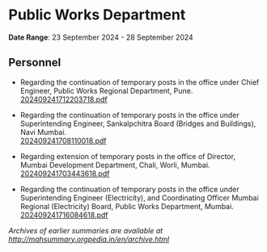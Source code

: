 # Public Works Department

**Date Range**: 23 September 2024 - 28 September 2024


## Personnel
- Regarding the continuation of temporary posts in the office under Chief Engineer, Public Works Regional Department, Pune.\
  [202409241712203718.pdf](https://gr.maharashtra.gov.in/Site/Upload/Government%20Resolutions/English/202409241712203718.pdf)

- Regarding the continuation of temporary posts in the office under Superintending Engineer, Sankalpchitra Board (Bridges and Buildings), Navi Mumbai.\
  [202409241708110018.pdf](https://gr.maharashtra.gov.in/Site/Upload/Government%20Resolutions/English/202409241708110018.pdf)

- Regarding extension of temporary posts in the office of Director, Mumbai Development Department, Chali, Worli, Mumbai.\
  [202409241703443618.pdf](https://gr.maharashtra.gov.in/Site/Upload/Government%20Resolutions/English/202409241703443618.pdf)

- Regarding the continuation of temporary posts in the office under Superintending Engineer (Electricity), and Coordinating Officer Mumbai Regional (Electricity) Board, Public Works Department, Mumbai.\
  [202409241716084618.pdf](https://gr.maharashtra.gov.in/Site/Upload/Government%20Resolutions/English/202409241716084618.pdf)


*Archives of earlier summaries are available at http://mahsummary.orgpedia.in/en/archive.html*